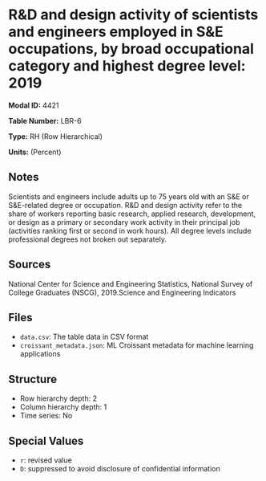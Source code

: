# R&D and design activity of scientists and engineers employed in S&E occupations, by broad occupational category and highest degree level: 2019

**Modal ID:** 4421

**Table Number:** LBR-6

**Type:** RH (Row Hierarchical)

**Units:** (Percent)

## Notes

Scientists and engineers include adults up to 75 years old with an S&E or S&E-related degree or occupation. R&D and design activity refer to the share of workers reporting basic research, applied research, development, or design as a primary or secondary work activity in their principal job (activities ranking first or second in work hours). All degree levels include professional degrees not broken out separately.

## Sources

National Center for Science and Engineering Statistics, National Survey of College Graduates (NSCG), 2019.Science and Engineering Indicators

## Files

- `data.csv`: The table data in CSV format
- `croissant_metadata.json`: ML Croissant metadata for machine learning applications

## Structure

- Row hierarchy depth: 2
- Column hierarchy depth: 1
- Time series: No

## Special Values

- `r`: revised value
- `D`: suppressed to avoid disclosure of confidential information
